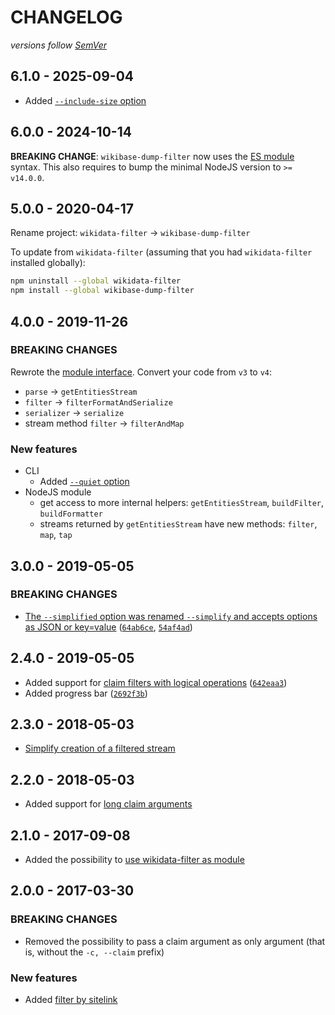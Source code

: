 # CHANGELOG
*versions follow [SemVer](http://semver.org)*

## 6.1.0 - 2025-09-04
  * Added [`--include-size` option](https://github.com/maxlath/wikibase-dump-filter/blob/main/docs/cli.md#other-options)

## 6.0.0 - 2024-10-14
**BREAKING CHANGE**: `wikibase-dump-filter` now uses the [ES module](https://nodejs.org/api/esm.html) syntax. This also requires to bump the minimal NodeJS version to `>= v14.0.0`.

## 5.0.0 - 2020-04-17
Rename project: `wikidata-filter` -> `wikibase-dump-filter`

To update from `wikidata-filter` (assuming that you had `wikidata-filter` installed globally):
```sh
npm uninstall --global wikidata-filter
npm install --global wikibase-dump-filter
```

## 4.0.0 - 2019-11-26
### BREAKING CHANGES

Rewrote the [module interface](https://github.com/maxlath/wikibase-dump-filter/blob/main/docs/module.md). Convert your code from `v3` to `v4`:
* `parse` -> `getEntitiesStream`
* `filter` -> `filterFormatAndSerialize`
* `serializer` -> `serialize`
* stream method `filter` -> `filterAndMap`

### New features
* CLI
  * Added [`--quiet` option](https://github.com/maxlath/wikibase-dump-filter/blob/main/docs/cli.md#other-options)
* NodeJS module
  * get access to more internal helpers: `getEntitiesStream`, `buildFilter`, `buildFormatter`
  * streams returned by `getEntitiesStream` have new methods: `filter`, `map`, `tap`

## 3.0.0 - 2019-05-05
### BREAKING CHANGES
* [The `--simplified` option was renamed `--simplify` and accepts options as JSON or key=value](https://github.com/maxlath/wikibase-dump-filter/blob/main/docs/cli.md#simplify-entity-data) ([`64ab6ce`](https://github.com/maxlath/wikibase-dump-filter/commit/64ab6ce), [`54af4ad`](https://github.com/maxlath/wikibase-dump-filter/commit/54af4ad))

## 2.4.0 - 2019-05-05
* Added support for [claim filters with logical operations](https://github.com/maxlath/wikibase-dump-filter/blob/main/docs/cli.md#claims-logical-operators) ([`642eaa3`](https://github.com/maxlath/wikibase-dump-filter/commit/642eaa3))
* Added progress bar ([`2692f3b`](https://github.com/maxlath/wikibase-dump-filter/commit/2692f3b))

## 2.3.0 - 2018-05-03
* [Simplify creation of a filtered stream](https://github.com/maxlath/wikibase-dump-filter/blob/main/docs/module.md)

## 2.2.0 - 2018-05-03
* Added support for [long claim arguments](https://github.com/maxlath/wikibase-dump-filter/blob/main/docs/cli.md#long-claim-option)

## 2.1.0 - 2017-09-08
* Added the possibility to [use wikidata-filter as module](https://github.com/maxlath/wikibase-dump-filter/blob/main/docs/module.md)

## 2.0.0 - 2017-03-30
### BREAKING CHANGES
* Removed the possibility to pass a claim argument as only argument (that is, without the `-c, --claim` prefix)

### New features
* Added [filter by sitelink](https://github.com/maxlath/wikibase-dump-filter/blob/main/docs/cli.md#by-sitelinks)
